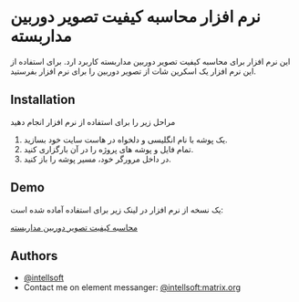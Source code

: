 
# نرم افزار محاسبه کیفیت تصویر دوربین مداربسته

این نرم افزار برای محاسبه کیفیت تصویر دوربین مداربسته کاربرد ارد. برای استفاده از این نرم افزار یک اسکرین شات از تصویر دوربین را برای نرم افزار بفرستید.

## Installation

مراحل زیر را برای استفاده از نرم افزار انجام دهید


1. یک پوشه با نام انگلیسی و دلخواه در هاست سایت خود بسازید.
2. تمام فایل و پوشه های پروژه را در آن بارگزاری کنید.
3. در داخل مرورگر خود، مسیر پوشه را باز کنید.

    
## Demo

یک نسخه از نرم افزار در لینک زیر برای استفاده آماده شده است:

[محاسبه کیفیت تصویر دوربین مداربسته
](https://hooshmandafzar.com/my-cctv-camera-is-much-megapixels/)


## Authors

- [@intellsoft](https://intellsoft.ir/)
- Contact me on element messanger: [@intellsoft:matrix.org](https://matrix.to/#/@intellsoft:matrix.org)
